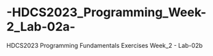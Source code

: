 # -HDCS2023_Programming_Week-2_Lab-02a-
HDCS2023 Programming Fundamentals Exercises Week_2 - Lab-02b

